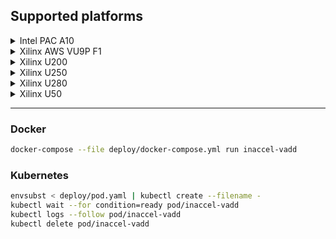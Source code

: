 ## Supported platforms

<details><summary>Intel PAC A10</summary><p>

* *38d782e3b6125343b9342433e348ac4c*
> ```sh
> export VENDOR=intel
> export NAME=pac_a10
> export VERSION=38d782e3b6125343b9342433e348ac4c
> ```
</p></details>

<details><summary>Xilinx AWS VU9P F1</summary><p>

* **AWS** | *shell-v04261818_201920.2*
> ```sh
> export VENDOR=xilinx
> export NAME=aws-vu9p-f1
> export VERSION=shell-v04261818_201920.2
> export LABELS=aws
> ```
</p></details>

<details><summary>Xilinx U200</summary><p>

* *xdma_201830.2*
> ```sh
> export VENDOR=xilinx
> export NAME=u200
> export VERSION=xdma_201830.2
> ```
</p></details>

<details><summary>Xilinx U250</summary><p>

* **Azure** | *gen3x16_xdma_shell_2.1*
> ```sh
> export VENDOR=xilinx
> export NAME=u250
> export VERSION=gen3x16_xdma_shell_2.1
> export LABELS=azure
> ```

* *xdma_201830.2*
> ```sh
> export VENDOR=xilinx
> export NAME=u250
> export VERSION=xdma_201830.2
> ```
</p></details>

<details><summary>Xilinx U280</summary><p>

* *xdma_201920.3*
> ```sh
> export VENDOR=xilinx
> export NAME=u280
> export VERSION=xdma_201920.3
> ```
</p></details>

<details><summary>Xilinx U50</summary><p>

* *gen3x16_xdma_201920.3*
> ```sh
> export VENDOR=xilinx
> export NAME=u50
> export VERSION=gen3x16_xdma_201920.3
> ```
</p></details>

---

### Docker

```sh
docker-compose --file deploy/docker-compose.yml run inaccel-vadd
```

### Kubernetes

```sh
envsubst < deploy/pod.yaml | kubectl create --filename -
kubectl wait --for condition=ready pod/inaccel-vadd
kubectl logs --follow pod/inaccel-vadd
kubectl delete pod/inaccel-vadd
```
